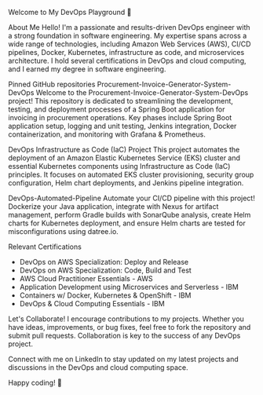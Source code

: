 Welcome to My DevOps Playground 🚀

About Me
Hello! I'm a passionate and results-driven DevOps engineer with a strong foundation in software engineering. My expertise spans across a wide range of technologies, including Amazon Web Services (AWS), CI/CD pipelines, Docker, Kubernetes, infrastructure as code, and microservices architecture. I hold several certifications in DevOps and cloud computing, and I earned my degree in software engineering.

Pinned GitHub repositories
Procurement-Invoice-Generator-System-DevOps
Welcome to the Procurement-Invoice-Generator-System-DevOps project! This repository is dedicated to streamlining the development, testing, and deployment processes of a Spring Boot application for invoicing in procurement operations. Key phases include Spring Boot application setup, logging and unit testing, Jenkins integration, Docker containerization, and monitoring with Grafana & Prometheus.

DevOps Infrastructure as Code (IaC) Project
This project automates the deployment of an Amazon Elastic Kubernetes Service (EKS) cluster and essential Kubernetes components using Infrastructure as Code (IaC) principles. It focuses on automated EKS cluster provisioning, security group configuration, Helm chart deployments, and Jenkins pipeline integration.

DevOps-Automated-Pipeline
Automate your CI/CD pipeline with this project! Dockerize your Java application, integrate with Nexus for artifact management, perform Gradle builds with SonarQube analysis, create Helm charts for Kubernetes deployment, and ensure Helm charts are tested for misconfigurations using datree.io.

Relevant Certifications
* DevOps on AWS Specialization: Deploy and Release
* DevOps on AWS Specialization: Code, Build and Test
* AWS Cloud Practitioner Essentials - AWS
* Application Development using Microservices and Serverless - IBM
* Containers w/ Docker, Kubernetes & OpenShift - IBM
* DevOps & Cloud Computing Essentials - IBM


Let's Collaborate!
I encourage contributions to my projects. Whether you have ideas, improvements, or bug fixes, feel free to fork the repository and submit pull requests. Collaboration is key to the success of any DevOps project.

Connect with me on LinkedIn to stay updated on my latest projects and discussions in the DevOps and cloud computing space.

Happy coding! 🚀
